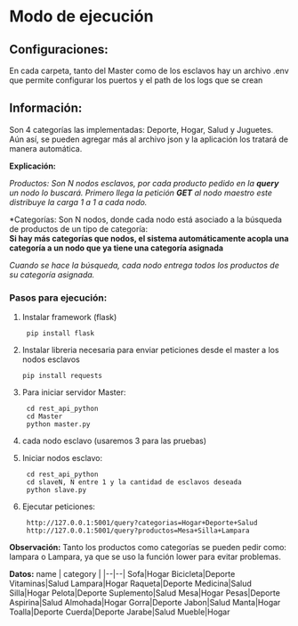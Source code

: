 # Modo de ejecución
## Configuraciones: 
En cada carpeta, tanto del Master como de los esclavos hay un archivo .env que permite configurar los puertos y el path de los logs que se crean       

## Información: 
		
Son 4 categorías las implementadas: Deporte, Hogar, Salud y Juguetes.
Aún así, se pueden agregar más al archivo json y la aplicación los tratará de manera automática.

**Explicación:**

*Productos: Son N nodos esclavos, por cada producto pedido en la **query** un nodo lo buscará. Primero llega la petición **GET** al nodo maestro este distribuye la carga 1 a 1 a cada nodo.*

*Categorías: Son N nodos, donde cada nodo está asociado a la búsqueda de productos de un tipo de categoría: <br>
**Si hay más categorías que nodos, el sistema automáticamente acopla una categoría a un nodo que ya tiene una categoría asignada**

*Cuando se hace la búsqueda, cada nodo entrega todos los productos de su categoría asignada.*

### Pasos para ejecución: 
1. Instalar framework (flask)

		pip install flask 
2.	Instalar libreria necesaria para enviar peticiones desde el master a los nodos esclavos
				
		pip install requests  


3. Para iniciar servidor Master:

	    cd rest_api_python
	    cd Master
        python master.py


4. cada nodo esclavo (usaremos 3 para las pruebas)
5. Iniciar nodos esclavo:

	    cd rest_api_python
        cd slaveN, N entre 1 y la cantidad de esclavos deseada
	    python slave.py 


6. Ejecutar peticiones:

		http://127.0.0.1:5001/query?categorias=Hogar+Deporte+Salud
		http://127.0.0.1:5001/query?productos=Mesa+Silla+Lampara


**Observación:** 
    Tanto los productos como categorías se pueden pedir como: lampara o Lampara, ya que se uso la función lower para evitar problemas.

**Datos:**
name | category | 
|--|--|
Sofa|Hogar
Bicicleta|Deporte
Vitaminas|Salud
Lampara|Hogar
Raqueta|Deporte
Medicina|Salud
Silla|Hogar
Pelota|Deporte
Suplemento|Salud
Mesa|Hogar
Pesas|Deporte
Aspirina|Salud
Almohada|Hogar
Gorra|Deporte
Jabon|Salud
Manta|Hogar
Toalla|Deporte
Cuerda|Deporte
Jarabe|Salud
Mueble|Hogar
